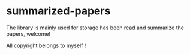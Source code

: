 # summarized-papers

The library is mainly used for storage has been read and summarize the papers, welcome!

All copyright belongs to myself !
